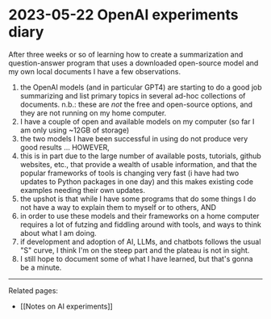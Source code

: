 # 2023-05-22 OpenAI experiments diary



After three weeks or so of learning how to create a summarization and question-answer program that uses a downloaded open-source model and my own local documents I have a few observations.
1. the OpenAI models (and in particular GPT4) are starting to do a good job summarizing and list primary topics in several ad-hoc collections of documents. n.b.: these are *not* the free and open-source options, and they are not running on my home computer.
2. I have a couple of open and available models on my computer (so far I am only using ~12GB of storage)
3. the two models I have been successful in using do not produce very good results ... HOWEVER,
4. this is in part due to the large number of available posts, tutorials, github websites, etc., that provide a wealth of usable information, and that the popular frameworks of tools is changing very fast (i have had two updates to Python packages in one day) and this makes existing code examples needing their own updates.
5. the upshot is that while I have some programs that do some things I do not have a way to explain them to myself or to others, AND
6. in order to use these models and their frameworks on a home computer requires a lot of futzing and fiddling around with tools, and ways to think about what I am doing.
7. if development and adoption of AI, LLMs, and chatbots follows the usual "S" curve, I think I'm on the steep part and the plateau is not in sight. 
8. I still hope to document some of what I have learned, but that's gonna be a minute.



-----
Related pages:  
- [[Notes on AI experiments]]  

